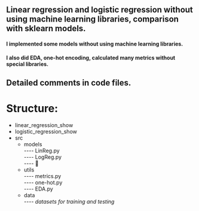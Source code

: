 ## Linear regression and logistic regression without using machine learning libraries, comparison with sklearn models.  
#### I implemented some models without using machine learning libraries.  
#### I also did EDA, one-hot encoding, calculated many metrics without special libraries.
## Detailed comments in code files.
# Structure:  
- linear_regression_show  
- logistic_regression_show  
- src
  - models  
---- LinReg.py  
---- LogReg.py  
---- :deciduous_tree:
  - utils  
---- metrics.py  
---- one-hot.py  
---- EDA.py  
  - data  
---- *datasets for training and testing*
